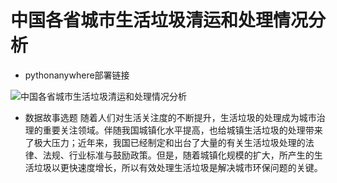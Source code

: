 # 中国各省城市生活垃圾清运和处理情况分析

- pythonanywhere部署链接

![中国各省城市生活垃圾清运和处理情况分析](http://aptx48697.pythonanywhere.com/)

- 数据故事选题
随着人们对生活关注度的不断提升，生活垃圾的处理成为城市治理的重要关注领域。伴随我国城镇化水平提高，也给城镇生活垃圾的处理带来了极大压力；近年来，我国已经制定和出台了大量的有关生活垃圾处理的法律、法规、行业标准与鼓励政策。但是，随着城镇化规模的扩大，所产生的生活垃圾以更快速度增长，所以有效处理生活垃圾是解决城市环保问题的关键。
